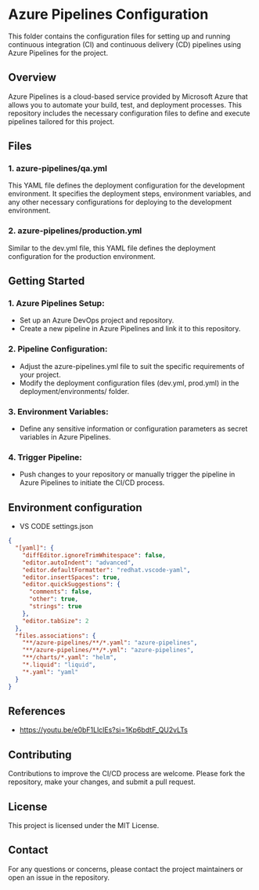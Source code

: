 # Azure Pipelines Configuration

This folder contains the configuration files for setting up and running continuous integration (CI) and continuous delivery (CD) pipelines using Azure Pipelines for the project.

## Overview

Azure Pipelines is a cloud-based service provided by Microsoft Azure that allows you to automate your build, test, and deployment processes. This repository includes the necessary configuration files to define and execute pipelines tailored for this project.

## Files

### 1. azure-pipelines/qa.yml

This YAML file defines the deployment configuration for the development environment. It specifies the deployment steps, environment variables, and any other necessary configurations for deploying to the development environment.

### 2. azure-pipelines/production.yml

Similar to the dev.yml file, this YAML file defines the deployment configuration for the production environment.

## Getting Started

### 1. Azure Pipelines Setup:

- Set up an Azure DevOps project and repository.
- Create a new pipeline in Azure Pipelines and link it to this repository.

### 2. Pipeline Configuration:

- Adjust the azure-pipelines.yml file to suit the specific requirements of your project.
- Modify the deployment configuration files (dev.yml, prod.yml) in the deployment/environments/ folder.

### 3. Environment Variables:

- Define any sensitive information or configuration parameters as secret variables in Azure Pipelines.

### 4. Trigger Pipeline:

- Push changes to your repository or manually trigger the pipeline in Azure Pipelines to initiate the CI/CD process.

## Environment configuration
-  VS CODE settings.json 
```json
{
  "[yaml]": {
    "diffEditor.ignoreTrimWhitespace": false,
    "editor.autoIndent": "advanced",
    "editor.defaultFormatter": "redhat.vscode-yaml",
    "editor.insertSpaces": true,
    "editor.quickSuggestions": {
      "comments": false,
      "other": true,
      "strings": true
    },
    "editor.tabSize": 2
  },
  "files.associations": {
    "**/azure-pipelines/**/*.yaml": "azure-pipelines",
    "**/azure-pipelines/**/*.yml": "azure-pipelines",
    "**/charts/*.yaml": "helm",
    "*.liquid": "liquid",
    "*.yaml": "yaml"
  }
}
```

## References

- https://youtu.be/e0bF1LlclEs?si=1Kp6bdtF_QU2vLTs

## Contributing

Contributions to improve the CI/CD process are welcome. Please fork the repository, make your changes, and submit a pull request.

## License

This project is licensed under the MIT License.

## Contact

For any questions or concerns, please contact the project maintainers or open an issue in the repository.
